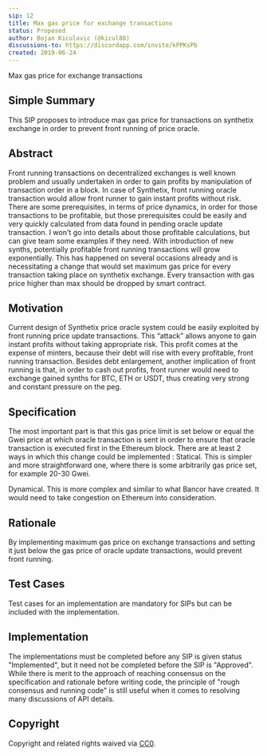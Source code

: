 ```yaml
---
sip: 12
title: Max gas price for exchange transactions
status: Proposed
author: Bojan Kiculovic (@kicul88)
discussions-to: https://discordapp.com/invite/kPPKsPb
created: 2019-06-24
---
```


Max gas price for exchange transactions

## Simple Summary
This SIP proposes to introduce max gas price for transactions on synthetix exchange in order to prevent front running of price oracle.

## Abstract
Front running transactions on decentralized exchanges is well known problem and usually undertaken in order to gain profits by manipulation of transaction order in a block. 
In case of Synthetix, front running oracle transaction would allow front runner to gain instant profits without risk. There are some prerequisites, in terms of price dynamics, in order for those transactions to be profitable, but those prerequisites could be easily and very quickly calculated from data found in pending oracle update transaction. I won't go into details about those profitable calculations, but can give team some examples if they  need. With introduction of new synths, potentially profitable front running transactions will grow exponentially. This has happened on several occasions already and is necessitating a change that would set maximum gas price for every transaction taking place on synthetix exchange. Every transaction with gas price higher than max should be dropped by smart contract.


## Motivation
Current design of Synthetix price oracle system could be easily exploited by front running price update transactions. This “attack” allows anyone to gain instant profits without taking appropriate risk. This profit comes at the expense of minters, because their debt will rise with every profitable, front running transaction. Besides debt enlargement, another implication of front running is that, in order to cash out profits, front runner would need to exchange gained synths for BTC, ETH or USDT, thus creating very strong and constant pressure on the peg.


## Specification
The most important part is that this gas price limit is set below or equal the Gwei price at which oracle transaction is sent in order to ensure that oracle transaction is executed first in the Ethereum block.
There are at least 2 ways in which this change could be implemented :
Statical. This is simpler and more straightforward one, where there is some arbitrarily gas price set, for example 20-30 Gwei. 
 
Dynamical.  This is more complex and similar to what Bancor have created. It would need to take congestion on Ethereum into consideration.


## Rationale
By implementing maximum gas price on exchange transactions and setting it just below the gas price of oracle update transactions, would prevent front running.


## Test Cases
<!--Test cases for an implementation are mandatory for SIPs but can be included with the implementation..-->
Test cases for an implementation are mandatory for SIPs but can be included with the implementation.

## Implementation
<!--The implementations must be completed before any SIP is given status "Implemented", but it need not be completed before the SIP is "Approved". While there is merit to the approach of reaching consensus on the specification and rationale before writing code, the principle of "rough consensus and running code" is still useful when it comes to resolving many discussions of API details.-->
The implementations must be completed before any SIP is given status "Implemented", but it need not be completed before the SIP is "Approved". While there is merit to the approach of reaching consensus on the specification and rationale before writing code, the principle of "rough consensus and running code" is still useful when it comes to resolving many discussions of API details.

## Copyright
Copyright and related rights waived via [CC0](https://creativecommons.org/publicdomain/zero/1.0/).
